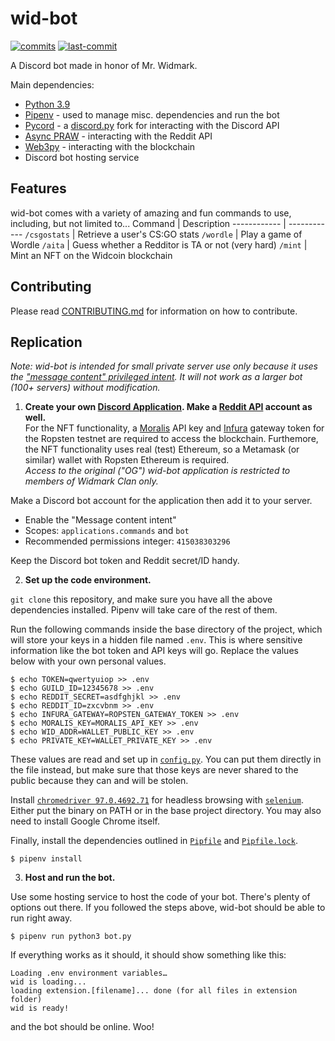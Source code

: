 # wid-bot 

[![commits](https://badgen.net/github/commits/ericpretzel/wid-bot/main)](https://github.com/ericpretzel/wid-bot/commit/main)
[![last-commit](https://badgen.net/github/last-commit/ericpretzel/wid-bot/main)](https://github.com/ericpretzel/wid-bot/last-commit/main)

A Discord bot made in honor of Mr. Widmark. 

Main dependencies:
- [Python 3.9](https://www.python.org/downloads/)
- [Pipenv](https://pipenv.pypa.io/en/latest/) - used to manage misc. dependencies and run the bot
- [Pycord](https://github.com/Pycord-Development/pycord) - a [discord.py](https://github.com/Rapptz/discord.py) fork for interacting with the Discord API
- [Async PRAW](https://github.com/praw-dev/asyncpraw) - interacting with the Reddit API
- [Web3py](https://web3py.readthedocs.io/en/stable/#) - interacting with the blockchain
- Discord bot hosting service

## Features
wid-bot comes with a variety of amazing and fun commands to use, including, but not limited to...
Command      | Description
------------ | ------------
`/csgostats` | Retrieve a user's CS:GO stats
`/wordle`    | Play a game of Wordle
`/aita`      | Guess whether a Redditor is TA or not (very hard)
`/mint`      | Mint an NFT on the Widcoin blockchain

## Contributing
Please read [CONTRIBUTING.md](CONTRIBUTING.md) for information on how to contribute.

## Replication

*Note: wid-bot is intended for small private server use only because it uses the ["message content" privileged intent](https://support-dev.discord.com/hc/en-us/articles/4404772028055-Message-Content-Privileged-Intent-for-Verified-Bots). It will not work as a larger bot (100+ servers) without modification.*
1. **Create your own [Discord Application](https://discord.com/developers/applications). Make a [Reddit API](https://www.reddit.com/dev/api/) account as well.**  
For the NFT functionality, a [Moralis](https://moralis.io) API key and [Infura](https://infura.io) gateway token for the Ropsten testnet are required to access the blockchain. Furthemore, the NFT functionality uses real (test) Ethereum, so a Metamask (or similar) wallet with Ropsten Ethereum is required.  
*Access to the original ("OG") wid-bot application is restricted to members of Widmark Clan only.*

Make a Discord bot account for the application then add it to your server.
- Enable the "Message content intent"
- Scopes: `applications.commands` and `bot`
- Recommended permissions integer: `415038303296`

Keep the Discord bot token and Reddit secret/ID handy.

2. **Set up the code environment.**

`git clone` this repository, and make sure you have all the above dependencies installed. Pipenv will take care of the rest of them. 

Run the following commands inside the base directory of the project, which will store your  keys in a hidden file named `.env`. This is where sensitive information like the bot token and API keys will go. Replace the values below with your own personal values.
```
$ echo TOKEN=qwertyuiop >> .env
$ echo GUILD_ID=12345678 >> .env
$ echo REDDIT_SECRET=asdfghjkl >> .env
$ echo REDDIT_ID=zxcvbnm >> .env
$ echo INFURA_GATEWAY=ROPSTEN_GATEWAY_TOKEN >> .env
$ echo MORALIS_KEY=MORALIS_API_KEY >> .env
$ echo WID_ADDR=WALLET_PUBLIC_KEY >> .env
$ echo PRIVATE_KEY=WALLET_PRIVATE_KEY >> .env
```
These values are read and set up in [`config.py`](config.py). You can put them directly in the file instead, but make sure that those keys are never shared to the public because they can and will be stolen.

Install [`chromedriver 97.0.4692.71`](https://chromedriver.storage.googleapis.com/index.html?path=97.0.4692.71/) for headless browsing with [`selenium`](https://www.selenium.dev/). Either put the binary on PATH or in the base project directory. You may also need to install Google Chrome itself.

Finally, install the dependencies outlined in [`Pipfile`](Pipfile) and [`Pipfile.lock`](Pipfile.lock). 
```
$ pipenv install
```

3. **Host and run the bot.**

Use some hosting service to host the code of your bot. There's plenty of options out there. If you followed the steps above, wid-bot should be able to run right away.
```
$ pipenv run python3 bot.py
``` 
If everything works as it should, it should show something like this:
```
Loading .env environment variables…
wid is loading...
loading extension.[filename]... done (for all files in extension folder)
wid is ready!
```
and the bot should be online. Woo!
